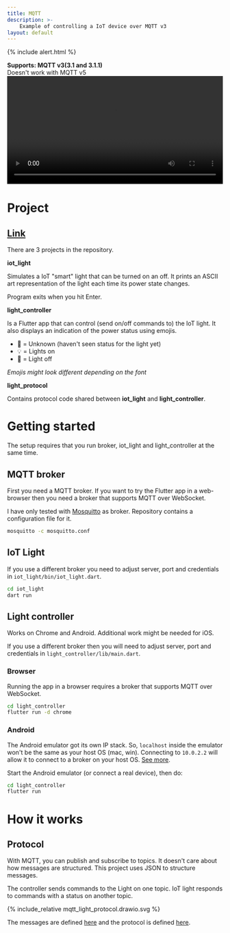 ```yaml
---
title: MQTT
description: >-
    Example of controlling a IoT device over MQTT v3
layout: default
---
```


{% include alert.html %}

<div class="alert warning">
<b>Supports: MQTT v3(3.1 and 3.1.1)</b>
<br>
Doesn't work with MQTT v5
</div>

 <video width="100%" controls>
  <source src="../mqtt_light_demo.webm" type="video/webm">
</video> 

# Project

## [Link](https://github.com/rpede/MiniProjectSolution/)

There are 3 projects in the repository.

**iot_light**

Simulates a IoT "smart" light that can be turned on an off.
It prints an ASCII art representation of the light each time its power state
changes.

Program exits when you hit <kdb>Enter</kdb>.

**light_controller**

Is a Flutter app that can control (send on/off commands to) the IoT light.
It also displays an indication of the power status using emojis.

- 🤔 = Unknown (haven't seen status for the light yet)
- 💡 = Lights on
- 🌃 = Light off

*Emojis might look different depending on the font*

**light_protocol**

Contains protocol code shared between **iot_light** and **light_controller**.

# Getting started

The setup requires that you run broker, iot_light and light_controller at the
same time.

## MQTT broker

First you need a MQTT broker.
If you want to try the Flutter app in a web-browser then you need a broker that
supports MQTT over WebSocket.

I have only tested with [Mosquitto](https://mosquitto.org/) as broker.
Repository contains a configuration file for it.

```sh
mosquitto -c mosquitto.conf
```

## IoT Light

If you use a different broker you need to adjust server, port and credentials in
`iot_light/bin/iot_light.dart`.

```sh
cd iot_light
dart run
```

## Light controller

Works on Chrome and Android.
Additional work might be needed for iOS.

If you use a different broker then you will need to adjust server, port and
credentials in `light_controller/lib/main.dart`.

### Browser

Running the app in a browser requires a broker that supports MQTT over
WebSocket.

```sh
cd light_controller
flutter run -d chrome
```

### Android

The Android emulator got its own IP stack.
So, `localhost` inside the emulator won't be the same as your host OS (mac,
win).
Connecting to `10.0.2.2` will allow it to connect to a broker on your host OS.
[See more](https://developer.android.com/studio/run/emulator-networking.html).

Start the Android emulator (or connect a real device), then do:

```sh
cd light_controller
flutter run
```

# How it works

## Protocol

With MQTT, you can publish and subscribe to topics.
It doesn't care about how messages are structured.
This project uses JSON to structure messages.

The controller sends commands to the Light on one topic.
IoT light responds to commands with a status on another topic.

{% include_relative mqtt_light_protocol.drawio.svg %}

The messages are defined
[here](https://github.com/rpede/flutter_mqtt/blob/main/light_protocol/lib/src/messages.dart)
and the protocol is defined
[here](https://github.com/rpede/flutter_mqtt/blob/main/light_protocol/lib/src/protocol.dart).

